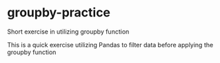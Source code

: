 # groupby-practice
Short exercise in utilizing groupby function

This is a quick exercise utilizing Pandas to filter data before applying the groupby function
